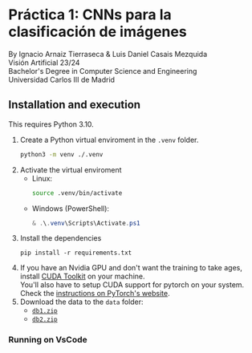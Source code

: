 # Práctica 1: CNNs para la clasificación de imágenes
By Ignacio Arnaiz Tierraseca & Luis Daniel Casais Mezquida  
Visión Artificial 23/24  
Bachelor's Degree in Computer Science and Engineering  
Universidad Carlos III de Madrid


## Installation and execution
This requires Python 3.10.

1. Create a Python virtual enviroment in the `.venv` folder.
    ```bash
    python3 -m venv ./.venv
    ```
2. Activate the virtual enviroment
   - Linux:
        ```bash
        source .venv/bin/activate
        ```
    - Windows (PowerShell):
        ```powershell
        & .\.venv\Scripts\Activate.ps1
        ```
3. Install the dependencies
   ```
   pip install -r requirements.txt
   ```
4. If you have an Nvidia GPU and don't want the training to take ages, install [CUDA Toolkit](https://developer.nvidia.com/cuda-toolkit) on your machine.  
   You'll also have to setup CUDA support for pytorch on your system. Check the [instructions on PyTorch's website](https://pytorch.org/get-started/locally/).
5. Download the data to the `data` folder:
   - [`db1.zip`](https://drive.google.com/file/d/1en19SOHlipCUgWRkJIGgiYcRl-zpCeDp/view?usp=sharing)
   - [`db2.zip`](https://drive.google.com/file/d/1a3a3lNpEFGTxMSCRN0uMMwH6_XBAPAXg/view?usp=drive_link)


### Running on VsCode